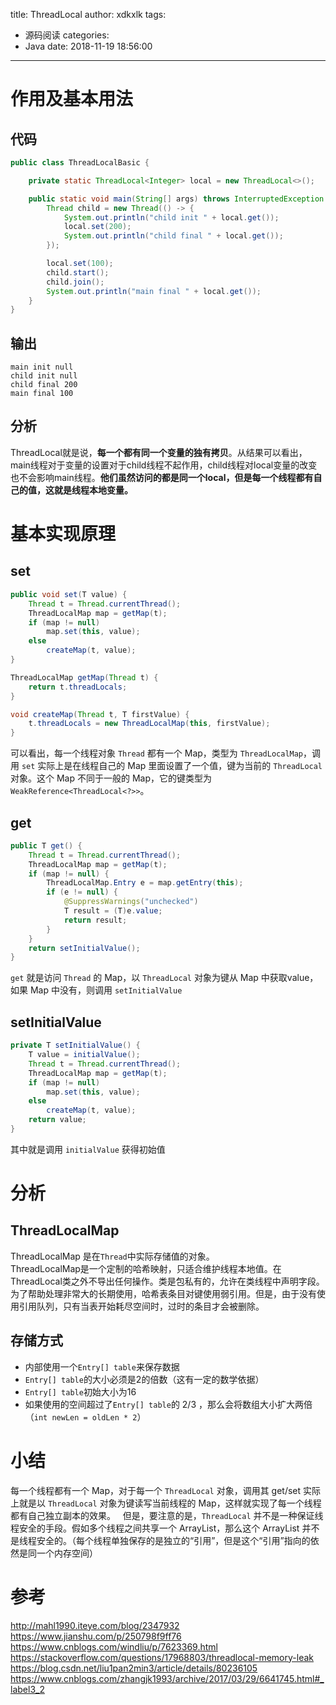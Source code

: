 title: ThreadLocal
author: xdkxlk
tags:
  - 源码阅读
categories:
  - Java
date: 2018-11-19 18:56:00
---
# 作用及基本用法
## 代码
```java
public class ThreadLocalBasic {

    private static ThreadLocal<Integer> local = new ThreadLocal<>();

    public static void main(String[] args) throws InterruptedException {
        Thread child = new Thread(() -> {
            System.out.println("child init " + local.get());
            local.set(200);
            System.out.println("child final " + local.get());
        });

        local.set(100);
        child.start();
        child.join();
        System.out.println("main final " + local.get());
    }
}
```
## 输出
```
main init null
child init null
child final 200
main final 100
```
## 分析
ThreadLocal就是说，**每一个都有同一个变量的独有拷贝**。从结果可以看出，main线程对于变量的设置对于child线程不起作用，child线程对local变量的改变也不会影响main线程。**他们虽然访问的都是同一个local，但是每一个线程都有自己的值，这就是线程本地变量。**
# 基本实现原理
## set
```java
public void set(T value) {
    Thread t = Thread.currentThread();
    ThreadLocalMap map = getMap(t);
    if (map != null)
        map.set(this, value);
    else
        createMap(t, value);
}

ThreadLocalMap getMap(Thread t) {
    return t.threadLocals;
}

void createMap(Thread t, T firstValue) {
    t.threadLocals = new ThreadLocalMap(this, firstValue);
}
```
可以看出，每一个线程对象 `Thread` 都有一个 Map，类型为 `ThreadLocalMap`，调用 `set` 实际上是在线程自己的 Map 里面设置了一个值，键为当前的 `ThreadLocal` 对象。这个 Map 不同于一般的 Map，它的键类型为 `WeakReference<ThreadLocal<?>>`。
## get
```java
public T get() {
    Thread t = Thread.currentThread();
    ThreadLocalMap map = getMap(t);
    if (map != null) {
        ThreadLocalMap.Entry e = map.getEntry(this);
        if (e != null) {
            @SuppressWarnings("unchecked")
            T result = (T)e.value;
            return result;
        }
    }
    return setInitialValue();
}
```
`get` 就是访问 `Thread` 的 Map，以 `ThreadLocal` 对象为键从 Map 中获取value，如果 Map 中没有，则调用 `setInitialValue`
## setInitialValue
```java
private T setInitialValue() {
    T value = initialValue();
    Thread t = Thread.currentThread();
    ThreadLocalMap map = getMap(t);
    if (map != null)
        map.set(this, value);
    else
        createMap(t, value);
    return value;
}
```
其中就是调用 `initialValue` 获得初始值
# 分析
## ThreadLocalMap
ThreadLocalMap 是在`Thread`中实际存储值的对象。  
ThreadLocalMap是一个定制的哈希映射，只适合维护线程本地值。在ThreadLocal类之外不导出任何操作。类是包私有的，允许在类线程中声明字段。为了帮助处理非常大的长期使用，哈希表条目对键使用弱引用。但是，由于没有使用引用队列，只有当表开始耗尽空间时，过时的条目才会被删除。
## 存储方式
- 内部使用一个`Entry[] table`来保存数据
- `Entry[] table`的大小必须是2的倍数（这有一定的数学依据）
- `Entry[] table`初始大小为16
- 如果使用的空间超过了`Entry[] table`的 2/3 ，那么会将数组大小扩大两倍（`int newLen = oldLen * 2`）

# 小结
每一个线程都有一个 Map，对于每一个 `ThreadLocal` 对象，调用其 get/set 实际上就是以 `ThreadLocal` 对象为键读写当前线程的 Map，这样就实现了每一个线程都有自己独立副本的效果。  
但是，要注意的是，`ThreadLocal` 并不是一种保证线程安全的手段。假如多个线程之间共享一个 ArrayList，那么这个 ArrayList 并不是线程安全的。（每个线程单独保存的是独立的“引用”，但是这个“引用”指向的依然是同一个内存空间）
# 参考
http://mahl1990.iteye.com/blog/2347932  
https://www.jianshu.com/p/250798f9ff76  
https://www.cnblogs.com/windliu/p/7623369.html  
https://stackoverflow.com/questions/17968803/threadlocal-memory-leak  
https://blog.csdn.net/liu1pan2min3/article/details/80236105  
https://www.cnblogs.com/zhangjk1993/archive/2017/03/29/6641745.html#_label3_2